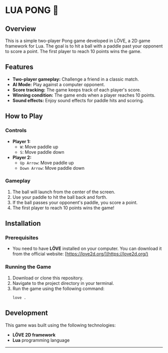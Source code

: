 # LUA PONG 🏓

## Overview
This is a simple two-player Pong game developed in LÖVE, a 2D game framework for Lua. The goal is to hit a ball with a paddle past your opponent to score a point. The first player to reach 10 points wins the game.

## Features
* **Two-player gameplay:** Challenge a friend in a classic match.
* **AI Mode:** Play against a computer opponent.
* **Score tracking:** The game keeps track of each player's score.
* **Winning condition:** The game ends when a player reaches 10 points.
* **Sound effects:** Enjoy sound effects for paddle hits and scoring.

## How to Play
### Controls
* **Player 1:**
    * `W`: Move paddle up
    * `S`: Move paddle down
* **Player 2:**
    * `Up Arrow`: Move paddle up
    * `Down Arrow`: Move paddle down

### Gameplay
1.  The ball will launch from the center of the screen.
2.  Use your paddle to hit the ball back and forth.
3.  If the ball passes your opponent's paddle, you score a point.
4.  The first player to reach 10 points wins the game!

## Installation
### Prerequisites
* You need to have **LÖVE** installed on your computer. You can download it from the official website: [https://love2d.org/](https://love2d.org/)

### Running the Game
1.  Download or clone this repository.
2.  Navigate to the project directory in your terminal.
3.  Run the game using the following command:
    ```
    love .
    ```

## Development
This game was built using the following technologies:
* **LÖVE 2D framework**
* **Lua** programming language

---

###
